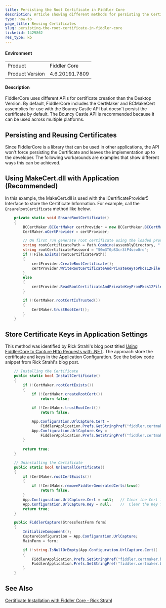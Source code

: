 ```yaml
---
title: Persisting the Root Certificate in Fiddler Core
description: Article showing different methods for persisting the Certificate in Fiddler Core
type: how-to
page_title: Reusing Certificates
slug: persisting-the-root-certificate-in-fiddler-core
ticketid: 1429862
res_type: kb
---
```



#### Environment

|   |   |
|---|---|
| Product  | Fiddler Core  |
| Product Version | 4.6.20191.7809 |


#### Description

FiddlerCore uses different APIs for certificate creation than the Desktop Version. By default, FiddlerCore includes the CertMaker and BCMakeCert assemblies for use with the Bouncy Castle API but doesn't persist the certificate by default. The Bouncy Castle API is recommended because it can be used across multiple platforms.


## Persisting and Reusing Certificates

Since FiddlerCore is a library that can be used in other applications, the API won't force persisting the Certificate and leaves the implementation up to the developer. The following workarounds are examples that show different ways this can be achieved.

## Using MakeCert.dll with Application (Recommended)

In this example, the MakeCert.dll is used with the ICertificateProvider5 Interface to store the Certificate Information. For example, call the `EnsureRootCertificate` method like below.

``` csharp
	private static void EnsureRootCertificate()
	{
		BCCertMaker.BCCertMaker certProvider = new BCCertMaker.BCCertMaker();
		CertMaker.oCertProvider = certProvider;

		// On first run generate root certificate using the loaded provider, then re-use it for subsequent runs.
		string rootCertificatePath = Path.Combine(assemblyDirectory, "..", "..", "RootCertificate.p12");
		string rootCertificatePassword = "S0m3T0pS3cr3tP4ssw0rd";
		if (!File.Exists(rootCertificatePath))
		{
			certProvider.CreateRootCertificate();
			certProvider.WriteRootCertificateAndPrivateKeyToPkcs12File(rootCertificatePath, rootCertificatePassword);
		}
		else
		{
			certProvider.ReadRootCertificateAndPrivateKeyFromPkcs12File(rootCertificatePath, rootCertificatePassword);
		}

		if (!CertMaker.rootCertIsTrusted())
		{
			CertMaker.trustRootCert();
		}
	}
```

## Store Certificate Keys in Application Settings

This method was identified by Rick Strahl's blog post titled [Using FiddlerCore to Capture Http Requests with .NET](https://weblog.west-wind.com/posts/2014/jul/29/using-fiddlercore-to-capture-http-requests-with-net). The approach store the certificate and keys in the Application Configuration. See the below code snippet from Rick Strahl's blog post.

``` csharp
	// Installing the Certificate
	public static bool InstallCertificate()
	{
		if (!CertMaker.rootCertExists())           
		{
			if (!CertMaker.createRootCert())
				return false;

			if (!CertMaker.trustRootCert())
				return false;

			App.Configuration.UrlCapture.Cert = 
				FiddlerApplication.Prefs.GetStringPref("fiddler.certmaker.bc.cert", null);	// Set FiddlerCore BC Cert value into Application Configuration
			App.Configuration.UrlCapture.Key = 
				FiddlerApplication.Prefs.GetStringPref("fiddler.certmaker.bc.key", null);	// Set FiddlerCore BC Key value into Application Configuration
		}
		
		return true;
	}

	// Uninstalling the Certificate
	public static bool UninstallCertificate()
	{
		if (CertMaker.rootCertExists())
		{
			if (!CertMaker.removeFiddlerGeneratedCerts(true))
				return false;
		}
		App.Configuration.UrlCapture.Cert = null; 	// Clear the Cert from Application Configuration
		App.Configuration.UrlCapture.Key = null;	//	Clear the Key from Application Configuration
		return true;
	}

	public FiddlerCapture(StressTestForm form)
	{
		InitializeComponent();
		CaptureConfiguration = App.Configuration.UrlCapture;
		MainForm = form;

		if (!string.IsNullOrEmpty(App.Configuration.UrlCapture.Cert))
		{
			FiddlerApplication.Prefs.SetStringPref("fiddler.certmaker.bc.key", App.Configuration.UrlCapture.Key); // Read the Key from Application Configuration
			FiddlerApplication.Prefs.SetStringPref("fiddler.certmaker.bc.cert", App.Configuration.UrlCapture.Cert); // Read the Cert from Application Configuration
		}
	}	
```

## See Also

[Certificate Installation with Fiddler Core - Rick Strahl](https://weblog.west-wind.com/posts/2014/jul/29/using-fiddlercore-to-capture-http-requests-with-net#Certificate-Installation-with-FiddlerCore)